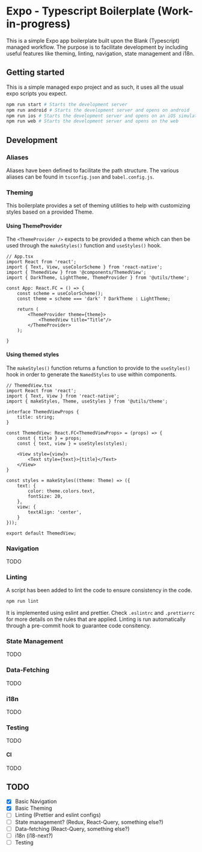 # Expo - Typescript Boilerplate (Work-in-progress)
This is a simple Expo app boilerplate built upon the Blank (Typescript) managed 
workflow. The purpose is to facilitate development by including useful features 
like theming, linting, navigation, state management and i18n.

## Getting started
This is a simple managed expo project and as such, it uses all the usual expo 
scripts you expect.

```sh
npm run start # Starts the development server
npm run android # Starts the development server and opens on android
npm run ios # Starts the development server and opens on an iOS simulator
npm run web # Starts the development server and opens on the web
```

## Development 
### Aliases
Aliases have been defined to facilitate the path structure. The various aliases 
can be found in `tsconfig.json` and `babel.config.js`.

### Theming
This boilerplate provides a set of theming utilities to help with customizing 
styles based on a provided Theme.

#### Using ThemeProvider
The `<ThemeProvider />` expects to be provided a theme which can then be used
through the `makeStyles()` function and `useStyles()` hook.

```tsx
// App.tsx
import React from 'react';
import { Text, View, useColorScheme } from 'react-native';
import { ThemedView } from '@components/ThemedView';
import { DarkTheme, LightTheme, ThemeProvider } from '@utils/theme';

const App: React.FC = () => {
    const scheme = useColorScheme();
    const theme = scheme === 'dark' ? DarkTheme : LightTheme;

    return (
        <ThemeProvider theme={theme}>
            <ThemedView title="Title"/>
        </ThemeProvider>
    );

}
```

#### Using themed styles
The `makeStyles()` function returns a function to provide to the `useStyles()`
hook in order to generate the `NamedStyles` to use within components. 

```tsx
// ThemedView.tsx
import React from 'react';
import { Text, View } from 'react-native';
import { makeStyles, Theme, useStyles } from '@utils/theme';

interface ThemedViewProps {
    title: string;
}

const ThemedView: React.FC<ThemedViewProps> = (props) => {
    const { title } = props;
    const { text, view } = useStyles(styles);

    <View style={view}>
        <Text style={text}>{title}</Text>
    </View>
}

const styles = makeStyles((theme: Theme) => ({
    text: {
        color: theme.colors.text,
        fontSize: 20,
    },
    view: {
        textAlign: 'center',
    }
}));

export default ThemedView;
```

### Navigation
TODO

### Linting
A script has been added to lint the code to ensure consistency in the code. 

```sh
npm run lint
```

It is implemented using eslint and prettier. Check `.eslintrc` and `.prettierrc` for more details on the rules that are applied. Linting is run automatically through a pre-commit hook to guarantee code consitency.

### State Management
TODO

### Data-Fetching
TODO

### i18n
TODO

### Testing
TODO

#### CI
TODO

## TODO

- [x] Basic Navigation
- [x] Basic Theming
- [ ] Linting (Prettier and eslint configs)
- [ ] State management? (Redux, React-Query, something else?)
- [ ] Data-fetching (React-Query, something else?)
- [ ] i18n (i18-next?)
- [ ] Testing